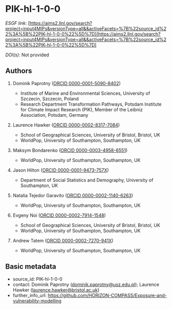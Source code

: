 # PIK-hl-1-0-0

*ESGF link*: [https://aims2.llnl.gov/search?project=input4MIPs&versionType=all&&activeFacets=%7B%22source_id%22%3A%5B%22PIK-hl-1-0-0%22%5D%7D](https://aims2.llnl.gov/search?project=input4MIPs&versionType=all&&activeFacets=%7B%22source_id%22%3A%5B%22PIK-hl-1-0-0%22%5D%7D)

*DOI(s)*: Not provided

## Authors

1. Dominik Paprotny ([ORCID 0000-0001-5090-8402](https://orcid.org/0000-0001-5090-8402))
    - Institute of Marine and Environmental Sciences, University of Szczecin, Szczecin, Poland
    - Research Department Transformation Pathways, Potsdam Institute for Climate Impact Research (PIK), Member of the Leibniz Association, Potsdam, Germany

2. Laurence Hawker ([ORCID 0000-0002-8317-7084](https://orcid.org/0000-0002-8317-7084))
    - School of Geographical Sciences, University of Bristol, Bristol, UK
    - WorldPop, University of Southampton, Southampton, UK

3. Maksym Bondarenko ([ORCID 0000-0003-4958-6551](https://orcid.org/0000-0003-4958-6551))
    - WorldPop, University of Southampton, Southampton, UK

4. Jason Hilton ([ORCID 0000-0001-9473-757X](https://orcid.org/0000-0001-9473-757X))
    - Department of Social Statistics and Demography, University of Southampton, UK

5. Natalia Tejedor Garavito ([ORCID 0000-0002-1140-6263](https://orcid.org/0000-0002-1140-6263))
    - WorldPop, University of Southampton, Southampton, UK

6. Evgeny Noi ([ORCID 0000-0002-7914-1548](https://orcid.org/0000-0002-7914-1548))
    - School of Geographical Sciences, University of Bristol, Bristol, UK
    - WorldPop, University of Southampton, Southampton, UK

7. Andrew Tatem ([ORCID 0000-0002-7270-941X](https://orcid.org/0000-0002-7270-941X))
    - WorldPop, University of Southampton, Southampton, UK


## Basic metadata

- source_id: PIK-hl-1-0-0
- contact: Dominik Paprotny (dominik.paprotny@usz.edu.pl); Laurence Hawker (laurence.hawker@bristol.ac.uk)
- further_info_url: https://github.com/HORIZON-COMPASS/Exposure-and-vulnerability-modelling